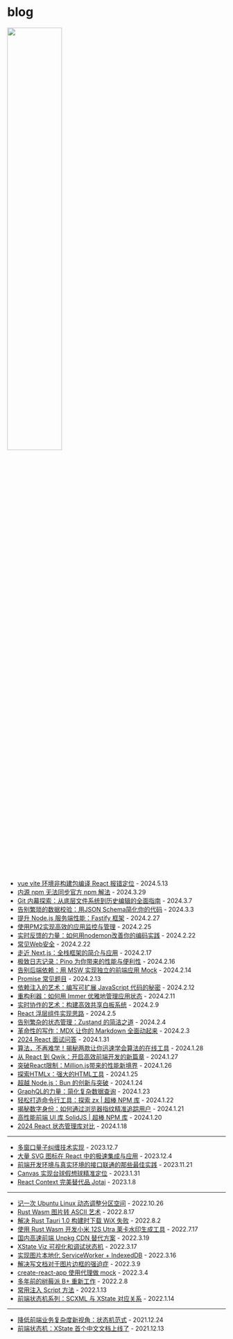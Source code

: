 # blog

<img src="https://github.com/lecepin/blog/assets/11046969/7767859f-14b3-4e32-9d34-d21e7eae841e" width="50%" />

- [vue vite 环境非构建包编译 React 报错定位](vue%20vite%20环境非构建包编译%20React%20报错定位.md) - 2024.5.13
- [内源 npm 无法同步官方 npm 解法](内源%20npm%20无法同步官方%20npm%20解法.md) - 2024.3.29
- [Git 内幕探索：从底层文件系统到历史编辑的全面指南](Git%20内幕探索：从底层文件系统到历史编辑的全面指南.md) - 2024.3.7
- [告别繁琐的数据校验：用JSON Schema简化你的代码](告别繁琐的数据校验：用JSON%20Schema简化你的代码.md) - 2024.3.3
- [提升 Node.js 服务端性能：Fastify 框架](提升%20Node.js%20服务端性能：Fastify%20框架.md) - 2024.2.27
- [使用PM2实现高效的应用监控与管理](使用PM2实现高效的应用监控与管理.md) - 2024.2.25
- [实时反馈的力量：如何用nodemon改善你的编码实践](实时反馈的力量：如何用nodemon改善你的编码实践.md) - 2024.2.22
- [常见Web安全](常见Web安全.md) - 2024.2.22
- [走近 Next.js：全栈框架的简介与应用](走近%20Next.js：全栈框架的简介与应用.md) - 2024.2.17
- [极致日志记录：Pino 为你带来的性能与便利性](极致日志记录：Pino%20为你带来的性能与便利性.md) - 2024.2.16
- [告别后端依赖：用 MSW 实现独立的前端应用 Mock](告别后端依赖：用%20MSW%20实现独立的前端应用%20Mock.md) - 2024.2.14
- [Promise 常见题目](Promise%20常见题目.md) - 2024.2.13
- [依赖注入的艺术：编写可扩展 JavaScript 代码的秘密](依赖注入的艺术：编写可扩展%20JavaScript%20代码的秘密.md) - 2024.2.12
- [重构利器：如何用 Immer 优雅地管理应用状态](重构利器：如何用%20Immer%20优雅地管理应用状态.md) - 2024.2.11
- [实时协作的艺术：构建高效共享白板系统](实时协作的艺术：构建高效共享白板系统.md) - 2024.2.9
- [React 浮层组件实现思路](React%20浮层组件实现思路.md) - 2024.2.5
- [告别繁杂的状态管理：Zustand 的简洁之道](告别繁杂的状态管理：Zustand%20的简洁之道.md) - 2024.2.4
- [革命性的写作：MDX 让你的 Markdown 全面动起来](革命性的写作：MDX%20让你的%20Markdown%20全面动起来.md) - 2024.2.3
- [2024 React 面试问答](2024%20React%20面试问答.md) - 2024.1.31
- [算法，不再难学！揭秘两款让你迅速学会算法的在线工具](算法，不再难学！揭秘两款让你迅速学会算法的在线工具.md) - 2024.1.28
- [从 React 到 Qwik：开启高效前端开发的新篇章](从%20React%20到%20Qwik：开启高效前端开发的新篇章.md) - 2024.1.27
- [突破React限制：Million.js带来的性能新境界](突破React限制：Million.js带来的性能新境界.md) - 2024.1.26
- [探索HTMLx：强大的HTML工具](探索HTMLx：强大的HTML工具.md) - 2024.1.25
- [超越 Node.js：Bun 的创新与突破](超越%20Node.js：Bun%20的创新与突破.md) - 2024.1.24
- [GraphQL的力量：简化复杂数据查询](GraphQL的力量：简化复杂数据查询.md) - 2024.1.23
- [轻松打造命令行工具：探索 zx | 超棒 NPM 库](轻松打造命令行工具：探索%20zx%20%7C%20超棒%20NPM%20库.md) - 2024.1.22
- [揭秘数字身份：如何通过浏览器指纹精准追踪用户](揭秘数字身份：如何通过浏览器指纹精准追踪用户.md) - 2024.1.21
- [高性能前端 UI 库 SolidJS | 超棒 NPM 库](高性能前端UI库%20SolidJS%20%7C%20超棒%20NPM%20库.md) - 2024.1.20
- [2024 React 状态管理库对比](2024%20React%20%E7%8A%B6%E6%80%81%E7%AE%A1%E7%90%86%E5%BA%93%E5%AF%B9%E6%AF%94.md) - 2024.1.18

---

- [多窗口量子纠缠技术实现](多窗口量子纠缠技术实现.md) - 2023.12.7
- [大量 SVG 图标在 React 中的极速集成与应用](大量%20SVG%20图标在%20React%20中的极速集成与应用.md) - 2023.12.4
- [前端开发环境与真实环境的接口联通的那些最佳实践](%E5%89%8D%E7%AB%AF%E5%BC%80%E5%8F%91%E7%8E%AF%E5%A2%83%E4%B8%8E%E7%9C%9F%E5%AE%9E%E7%8E%AF%E5%A2%83%E7%9A%84%E6%8E%A5%E5%8F%A3%E8%81%94%E9%80%9A%E7%9A%84%E9%82%A3%E4%BA%9B%E6%9C%80%E4%BD%B3%E5%AE%9E%E8%B7%B5.md) - 2023.11.21
- [Canvas 实现台球假想球精准定位](canvas%20实现台球假想球精准定位.md) - 2023.1.31
- [React Context 完美替代品 Jotai](React%20Context%20完美替代品%20Jotai.md) - 2023.1.8

---

- [记一次 Ubuntu Linux 动态调整分区空间](记一次%20Ubuntu%20Linux%20动态调整分区空间.md) - 2022.10.26
- [Rust Wasm 图片转 ASCII 艺术](Rust%20Wasm%20图片转%20ASCII%20艺术.md) - 2022.8.17
- [解决 Rust Tauri 1.0 构建时下载 WiX 失败](解决%20Rust%20Tauri%201.0%20构建时下载%20WiX失败.md) - 2022.8.2
- [使用 Rust Wasm 开发小米 12S Utra 莱卡水印生成工具](%E4%BD%BF%E7%94%A8%20Rust%20Wasm%20%E5%BC%80%E5%8F%91%E5%B0%8F%E7%B1%B3%2012S%20Utra%20%E8%8E%B1%E5%8D%A1%E6%B0%B4%E5%8D%B0%E7%94%9F%E6%88%90%E5%B7%A5%E5%85%B7.md) - 2022.7.17
- [国内高速前端 Unpkg CDN 替代方案](%E5%9B%BD%E5%86%85%E9%AB%98%E9%80%9F%E5%89%8D%E7%AB%AF%20Unpkg%20CDN%20%E6%9B%BF%E4%BB%A3%E6%96%B9%E6%A1%88.md) - 2022.3.19
- [XState Viz 可视化和调试状态机](XState%20Viz%20%E5%8F%AF%E8%A7%86%E5%8C%96%E5%92%8C%E8%B0%83%E8%AF%95%E7%8A%B6%E6%80%81%E6%9C%BA.md) - 2022.3.17
- [实现图片本地化 ServiceWorker + IndexedDB](%E5%AE%9E%E7%8E%B0%E5%9B%BE%E7%89%87%E6%9C%AC%E5%9C%B0%E5%8C%96%20ServiceWorker%20%2B%20IndexedDB.md) - 2022.3.16
- [解决写文档对于图片边框的强迫症](%E8%A7%A3%E5%86%B3%E5%86%99%E6%96%87%E6%A1%A3%E5%AF%B9%E4%BA%8E%E5%9B%BE%E7%89%87%E8%BE%B9%E6%A1%86%E7%9A%84%E5%BC%BA%E8%BF%AB%E7%97%87.md) - 2022.3.9
- [create-react-app 使用代理做 mock](create-react-app%20%E4%BD%BF%E7%94%A8%E4%BB%A3%E7%90%86%E5%81%9A%20mock.md) - 2022.3.4
- [多年前的树莓派 B+ 重新工作](%E5%A4%9A%E5%B9%B4%E5%89%8D%E7%9A%84%E6%A0%91%E8%8E%93%E6%B4%BE%20B%2B%20%E9%87%8D%E6%96%B0%E5%B7%A5%E4%BD%9C.md) - 2022.2.8
- [常用注入 Script 方法](%E5%B8%B8%E7%94%A8%E6%B3%A8%E5%85%A5%20Script%20%E6%96%B9%E6%B3%95.md) - 2022.1.13
- [前端状态机系列：SCXML 与 XState 对应关系](%E5%89%8D%E7%AB%AF%E7%8A%B6%E6%80%81%E6%9C%BA%E7%B3%BB%E5%88%97%EF%BC%9ASCXML%E4%B8%8EXState%E5%AF%B9%E5%BA%94%E5%85%B3%E7%B3%BB.md) - 2022.1.14

---

- [降低前端业务复杂度新视角：状态机范式](%E9%99%8D%E4%BD%8E%E5%89%8D%E7%AB%AF%E4%B8%9A%E5%8A%A1%E5%A4%8D%E6%9D%82%E5%BA%A6%E6%96%B0%E8%A7%86%E8%A7%92%EF%BC%9A%E7%8A%B6%E6%80%81%E6%9C%BA%E8%8C%83%E5%BC%8F.md) - 2021.12.24
- [前端状态机：XState 首个中文文档上线了](%E5%89%8D%E7%AB%AF%E7%8A%B6%E6%80%81%E6%9C%BA%EF%BC%9AXState%20%E9%A6%96%E4%B8%AA%E4%B8%AD%E6%96%87%E6%96%87%E6%A1%A3%E4%B8%8A%E7%BA%BF%E4%BA%86.md) - 2021.12.13
